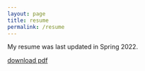 ```yaml
---
layout: page
title: resume
permalink: /resume
---
```


My resume was last updated in Spring 2022.

[download pdf](/assets/documents/resume.pdf)